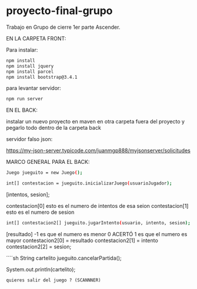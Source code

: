 # proyecto-final-grupo
Trabajo en Grupo de cierre 1er parte Ascender.

EN LA CARPETA FRONT:

Para instalar:

```sh
npm install 
npm install jquery
npm install parcel
npm install bootstrap@3.4.1
```

para levantar servidor:

```sh
npm run server 
```


EN EL BACK:

instalar un nuevo proyecto en maven en otra carpeta fuera del proyecto y pegarlo todo dentro de la carpeta back


servidor falso json:

https://my-json-server.typicode.com/juanmgp888/myjsonserver/solicitudes


MARCO GENERAL PARA EL BACK:


```sh
Juego jueguito = new Juego();

int[] contestacion = jueguito.inicializarJuego(usuarioJugador);
```

[intentos, sesion];

contestacion[0] esto es el numero de intentos de esa seion 
contestacion[1] esto es el numero de sesion

```sh
int[] contestacion2[] jueguito.jugarIntento(usuario, intento, sesion);
````

[resultado] -1 es que el numero es menor 
             0 ACERTÓ
             1 es que el numero es mayor
contestacion2[0] = resultado
contestacion2[1] = intento
contestacion2[2] = sesion;

´´´´sh
String cartelito jueguito.cancelarPartida();

System.out.println(cartelito);
````
quieres salir del juego ? (SCANNNER)